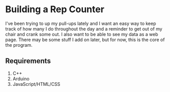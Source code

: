 # Building a Rep Counter

I've been trying to up my pull-ups lately and I want an easy way to keep track of how many I do throughout the day and a reminder to get out of my chair and crank some out. I also want to be able to see my data as a web page. There may be some stuff I add on later, but for now, this is the core of the program. 

## Requirements

1. C++
2. Arduino
3. JavaScript/HTML/CSS

